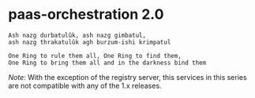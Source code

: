 paas-orchestration 2.0
======================

    Ash nazg durbatulûk, ash nazg gimbatul,
    ash nazg thrakatulûk agh burzum-ishi krimpatul

    One Ring to rule them all, One Ring to find them,
    One Ring to bring them all and in the darkness bind them



*Note:* With the exception of the registry server, this services in this series
are not compatible with any of the 1.x releases.
